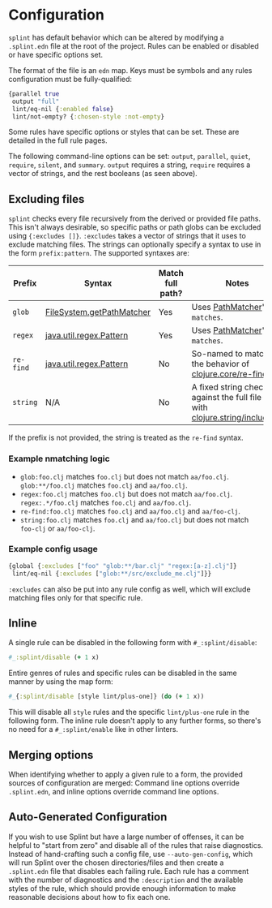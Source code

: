 # Configuration

`splint` has default behavior which can be altered by modifying a `.splint.edn` file at the root of the project. Rules can be enabled or disabled or have specific options set.

The format of the file is an `edn` map. Keys must be symbols and any rules configuration must be fully-qualified:

```clojure
{parallel true
 output "full"
 lint/eq-nil {:enabled false}
 lint/not-empty? {:chosen-style :not-empty}
```

Some rules have specific options or styles that can be set. These are detailed in the full rule pages.

The following command-line options can be set: `output`, `parallel`, `quiet`, `require`, `silent`, and `summary`. `output` requires a string, `require` requires a vector of strings, and the rest booleans (as seen above).

## Excluding files

`splint` checks every file recursively from the derived or provided file paths. This isn't always desirable, so specific paths or path globs can be excluded using `{:excludes []}`. `:excludes` takes a vector of strings that it uses to exclude matching files. The strings can optionally specify a syntax to use in the form `prefix:pattern`. The supported syntaxes are:

| Prefix | Syntax | Match full path? | Notes |
| --- | --- | --- | --- |
| `glob` | [FileSystem.getPathMatcher](https://docs.oracle.com/en/java/javase/11/docs/api/java.base/java/nio/file/FileSystem.html#getPathMatcher(java.lang.String)) | Yes | Uses [PathMatcher](https://docs.oracle.com/en/java/javase/11/docs/api/java.base/java/nio/file/PathMatcher.html)'s `matches`. |
| `regex` | [java.util.regex.Pattern](https://docs.oracle.com/en/java/javase/11/docs/api/java.base/java/util/regex/Pattern.html) | Yes | Uses [PathMatcher](https://docs.oracle.com/en/java/javase/11/docs/api/java.base/java/nio/file/PathMatcher.html)'s `matches`. |
| `re-find` | [java.util.regex.Pattern](https://docs.oracle.com/en/java/javase/11/docs/api/java.base/java/util/regex/Pattern.html) | No | So-named to match the behavior of [clojure.core/re-find](https://clojure.github.io/clojure/clojure.core-api.html#clojure.core/re-find). |
| `string` | N/A | No | A fixed string checked against the full file path with [clojure.string/includes?](https://clojure.github.io/clojure/clojure.string-api.html#clojure.string/includes?).

If the prefix is not provided, the string is treated as the `re-find` syntax.

### Example nmatching logic

* `glob:foo.clj` matches `foo.clj` but does not match `aa/foo.clj`. `glob:**/foo.clj` matches `foo.clj` and `aa/foo.clj`.
* `regex:foo.clj` matches `foo.clj` but does not match `aa/foo.clj`. `regex:.*/foo.clj` matches `foo.clj` and `aa/foo.clj`.
* `re-find:foo.clj` matches `foo.clj` and `aa/foo.clj` and `aa/foo-clj`.
* `string:foo.clj` matches `foo.clj` and `aa/foo.clj` but does not match `foo-clj` or `aa/foo-clj`.

### Example config usage

```clojure
{global {:excludes ["foo" "glob:**/bar.clj" "regex:[a-z].clj"]}
 lint/eq-nil {:excludes ["glob:**/src/exclude_me.clj"]}}
```

`:excludes` can also be put into any rule config as well, which will exclude matching files only for that specific rule.

## Inline

A single rule can be disabled in the following form with `#_:splint/disable`:

```clojure
#_:splint/disable (+ 1 x)
```

Entire genres of rules and specific rules can be disabled in the same manner by using the map form:

```clojure
#_{:splint/disable [style lint/plus-one]} (do (+ 1 x))
````

This will disable all `style` rules and the specific `lint/plus-one` rule in the following form. The inline rule doesn't apply to any further forms, so there's no need for a `#_:splint/enable` like in other linters.

## Merging options

When identifying whether to apply a given rule to a form, the provided sources of configuration are merged: Command line options override `.splint.edn`, and inline options override command line options.

## Auto-Generated Configuration

If you wish to use Splint but have a large number of offenses, it can be helpful to "start from zero" and disable all of the rules that raise diagnostics. Instead of hand-crafting such a config file, use `--auto-gen-config`, which will run Splint over the chosen directories/files and then create a `.splint.edn` file that disables each failing rule. Each rule has a comment with the number of diagnostics and the `:description` and the available styles of the rule, which should provide enough information to make reasonable decisions about how to fix each one.
